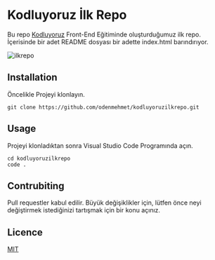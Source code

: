 # Kodluyoruz İlk Repo 
Bu repo [Kodluyoruz](https://www.kodluyoruz.org/) Front-End Eğitiminde oluşturduğumuz ilk repo. İçerisinde bir adet README dosyası bir adette index.html barındırıyor.

![ilkrepo](ilkrepo.png)

## Installation

Öncelikle Projeyi klonlayın.
```
git clone https://github.com/odenmehmet/kodluyoruzilkrepo.git
```
## Usage
Projeyi klonladıktan sonra Visual Studio Code Programında açın. 
```
cd kodluyoruzilkrepo
code .
```
## Contrubiting
Pull requestler kabul edilir. Büyük değişiklikler için, lütfen önce neyi değiştirmek istediğinizi tartışmak için bir konu açınız.

## Licence

[MIT](https://choosealicense.com/licenses/mit/)

